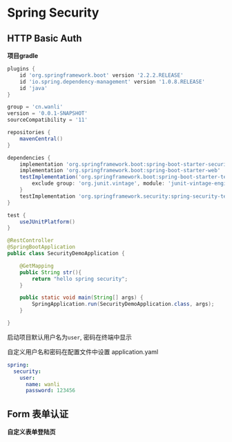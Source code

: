 # Spring Security

## HTTP Basic Auth

**项目gradle**

```groovy
plugins {
    id 'org.springframework.boot' version '2.2.2.RELEASE'
    id 'io.spring.dependency-management' version '1.0.8.RELEASE'
    id 'java'
}

group = 'cn.wanli'
version = '0.0.1-SNAPSHOT'
sourceCompatibility = '11'

repositories {
    mavenCentral()
}

dependencies {
    implementation 'org.springframework.boot:spring-boot-starter-security'
    implementation 'org.springframework.boot:spring-boot-starter-web'
    testImplementation('org.springframework.boot:spring-boot-starter-test') {
        exclude group: 'org.junit.vintage', module: 'junit-vintage-engine'
    }
    testImplementation 'org.springframework.security:spring-security-test'
}

test {
    useJUnitPlatform()
}

```

```java
@RestController
@SpringBootApplication
public class SecurityDemoApplication {

    @GetMapping
    public String str(){
        return "hello spring security";
    }

    public static void main(String[] args) {
        SpringApplication.run(SecurityDemoApplication.class, args);
    }

}
```

启动项目默认用户名为`user`, 密码在终端中显示

自定义用户名和密码在配置文件中设置 application.yaml

```yaml
spring:
  security:
    user:
      name: wanli
      password: 123456
```

## Form 表单认证

**自定义表单登陆页**


